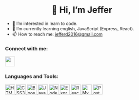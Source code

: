 <h1 align="center">👋 Hi, I’m Jeffer</h1>

- 👀 I’m interested in learn to code.
- 🌱 I’m currently learning english, JavaScript (Express, React).
- 📫 How to reach me: jefferd2016@gmail.com

<h3 align="left"><strong>Connect with me:</strong></h3>
<a href="https://www.linkedin.com/in/jeffergonzalez/" target="_blanck" rel="noreferrer"><img src="https://upload.wikimedia.org/wikipedia/commons/thumb/c/ca/LinkedIn_logo_initials.png/640px-LinkedIn_logo_initials.png" height=32> </a>

<h3 align="left"><strong>Languages and Tools:</strong></h3>
<a href="https://developer.mozilla.org/es/docs/Web/HTML" target="_blanck" rel="noreferrer"> <img src="https://upload.wikimedia.org/wikipedia/commons/thumb/6/61/HTML5_logo_and_wordmark.svg/200px-HTML5_logo_and_wordmark.svg.png" alt="HTML5" height=32> </a> 
<a href="https://developer.mozilla.org/es/docs/Web/CSS" target="_blanck" rel="noreferrer"> <img src="https://upload.wikimedia.org/wikipedia/commons/thumb/d/d5/CSS3_logo_and_wordmark.svg/1200px-CSS3_logo_and_wordmark.svg.png" alt="CSS3" height=32> </a> 
<a href="https://getbootstrap.com/" target="_blanck" rel="noreferrer"> <img src="https://getbootstrap.com/docs/5.2/assets/brand/bootstrap-logo-shadow.png" height=32 alt="Boostrap"> </a> 
<a href="https://developer.mozilla.org/es/docs/Web/JavaScript" target="_blanck" rel="noreferrer"> <img src="https://upload.wikimedia.org/wikipedia/commons/thumb/9/99/Unofficial_JavaScript_logo_2.svg/800px-Unofficial_JavaScript_logo_2.svg.png" alt="JavaScript" height=32> </a> 
<a href="https://nodejs.org/" target="_blanck" rel="noreferrer"> <img src="https://nodejs.org/static/images/logo.svg" alt="Node.js" height=32> </a> 
<a href="https://expressjs.com/" target="_blanck" rel="noreferrer"> <img src="https://expressjs.com/images/express-facebook-share.png" alt="Express.js" height=32> </a> 
<a href="https://es.reactjs.org/" target="_blanck" rel="noreferrer"> <img src="https://upload.wikimedia.org/wikipedia/commons/thumb/4/47/React.svg/1200px-React.svg.png" alt="React.js" height=32> </a> 
<a href="https://www.mysql.com/" target="_blanck" rel="noreferrer"> <img src="https://blog.artegrafico.net/wp-content/uploads/2019/10/mysql-logo.png" alt="MySQL" height=32> </a> 
<a href="https://www.postgresql.org/" target="_blanck" rel="noreferrer"> <img src="https://upload.wikimedia.org/wikipedia/commons/thumb/2/29/Postgresql_elephant.svg/1200px-Postgresql_elephant.svg.png" alt="PostgreSQL" height=32> </a>

